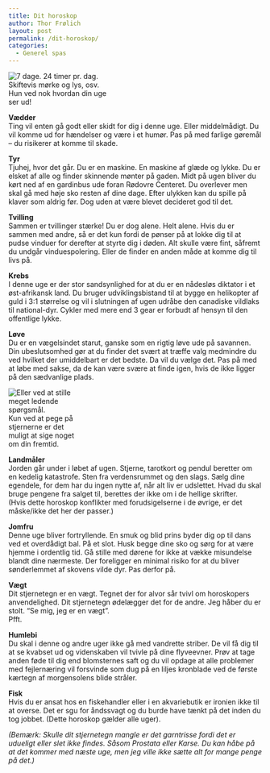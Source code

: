 ```yaml
---
title: Dit horoskop
author: Thor Frølich
layout: post
permalink: /dit-horoskop/
categories:
  - Generel spas
---
```

<div class="bitImage bitRight" style="width: 208px">
  <img src="http://www.abekat.net/wp-content/images/fortune_teller_01.jpg" alt="7 dage. 24 timer pr. dag. Skiftevis mørke og lys, osv." /><br /> Hun ved nok hvordan din uge ser ud!
</div>

**Vædder**  
Ting vil enten gå godt eller skidt for dig i denne uge. Eller middelmådigt. Du vil komme ud for hændelser og være i et humør. Pas på med farlige gøremål – du risikerer at komme til skade.

**Tyr**  
Tjuhej, hvor det går. Du er en maskine. En maskine af glæde og lykke. Du er elsket af alle og finder skinnende mønter på gaden. Midt på ugen bliver du kørt ned af en gardinbus ude foran Rødovre Centeret. Du overlever men skal gå med høje sko resten af dine dage. Efter ulykken kan du spille på klaver som aldrig før. Dog uden at være blevet decideret god til det.

**Tvilling**  
Sammen er tvillinger stærke! Du er dog alene. Helt alene. Hvis du er sammen med andre, så er det kun fordi de pønser på at lokke dig til at pudse vinduer for derefter at styrte dig i døden. Alt skulle være fint, såfremt du undgår vinduespolering. Eller de finder en anden måde at komme dig til livs på.

**Krebs**  
I denne uge er der stor sandsynlighed for at du er en nådesløs diktator i et øst-afrikansk land. Du bruger udviklingsbistand til at bygge en helikopter af guld i 3:1 størrelse og vil i slutningen af ugen udråbe den canadiske vildlaks til national-dyr. Cykler med mere end 3 gear er forbudt af hensyn til den offentlige lykke.

**Løve**  
Du er en vægelsindet starut, ganske som en rigtig løve ude på savannen. Din ubeslutsomhed gør at du finder det svært at træffe valg medmindre du ved hvilket der umiddelbart er det bedste. Da vil du vælge det. Pas på med at løbe med sakse, da de kan være svære at finde igen, hvis de ikke ligger på den sædvanlige plads.

<div class="bitImage bitLeft" style="width: 138px">
  <img src="http://www.abekat.net/wp-content/images/astrologer_01.gif" alt="Eller ved at stille meget ledende spørgsmål." /><br /> Kun ved at pege på stjernerne er det muligt at sige noget om din fremtid.
</div>

**Landmåler**  
Jorden går under i løbet af ugen. Stjerne, tarotkort og pendul beretter om en kedelig katastrofe. Sten fra verdensrummet og den slags. Sælg dine egendele, for dem har du ingen nytte af, når alt liv er udslettet. Hvad du skal bruge pengene fra salget til, berettes der ikke om i de hellige skrifter.  
(Hvis dette horoskop konflikter med forudsigelserne i de øvrige, er det måske/ikke det her der passer.)

**Jomfru**  
Denne uge bliver fortryllende. En smuk og blid prins byder dig op til dans ved et overdådigt bal. På et slot. Husk begge dine sko og sørg for at være hjemme i ordentlig tid. Gå stille med dørene for ikke at vække misundelse blandt dine nærmeste. Der foreligger en minimal risiko for at du bliver sønderlemmet af skovens vilde dyr. Pas derfor på.

**Vægt**  
Dit stjernetegn er en vægt. Tegnet der for alvor sår tvivl om horoskopers anvendelighed. Dit stjernetegn ødelægger det for de andre. Jeg håber du er stolt. “Se mig, jeg er en vægt”.  
Pfft.

**Humlebi**  
Du skal i denne og andre uger ikke gå med vandrette striber. De vil få dig til at se kvabset ud og videnskaben vil tvivle på dine flyveevner. Prøv at tage anden føde til dig end blomsternes saft og du vil opdage at alle problemer med fejlernæring vil forsvinde som dug på en liljes kronblade ved de første kærtegn af morgensolens blide stråler.

**Fisk**  
Hvis du er ansat hos en fiskehandler eller i en akvariebutik er ironien ikke til at overse. Det er sgu for åndssvagt og du burde have tænkt på det inden du tog jobbet. (Dette horoskop gælder alle uger).

*(Bemærk: Skulle dit stjernetegn mangle er det garntrisse fordi det er udueligt eller slet ikke findes. Såsom Prostata eller Karse. Du kan håbe på at det kommer med næste uge, men jeg ville ikke sætte alt for mange penge på det.)*